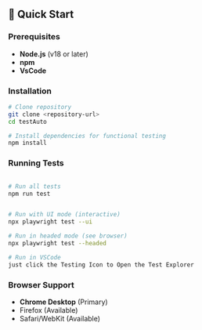 ## 🚀 Quick Start

### Prerequisites

- **Node.js** (v18 or later)
- **npm** 
- **VsCode** 

### Installation

```bash
# Clone repository
git clone <repository-url>
cd testAuto

# Install dependencies for functional testing
npm install


```

### Running Tests

```bash

# Run all tests
npm run test


# Run with UI mode (interactive)
npx playwright test --ui

# Run in headed mode (see browser)
npx playwright test --headed

# Run in VSCode
just click the Testing Icon to Open the Test Explorer

```

### Browser Support

- **Chrome Desktop** (Primary)
- Firefox (Available)
- Safari/WebKit (Available)
